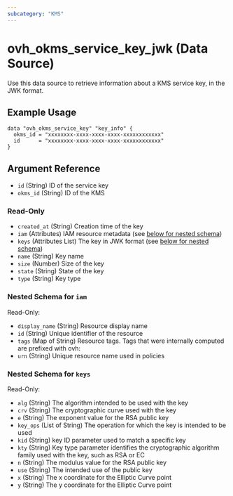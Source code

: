```yaml
---
subcategory: "KMS"
---
```


# ovh_okms_service_key_jwk (Data Source)

Use this data source to retrieve information about a KMS service key, in the JWK format.

## Example Usage

```hcl
data "ovh_okms_service_key" "key_info" {
  okms_id = "xxxxxxxx-xxxx-xxxx-xxxx-xxxxxxxxxxxx"
  id      = "xxxxxxxx-xxxx-xxxx-xxxx-xxxxxxxxxxxx"
}
```

## Argument Reference

- `id` (String) ID of the service key
- `okms_id` (String) ID of the KMS

### Read-Only

- `created_at` (String) Creation time of the key
- `iam` (Attributes) IAM resource metadata (see [below for nested schema](#nestedatt--iam))
- `keys` (Attributes List) The key in JWK format (see [below for nested schema](#nestedatt--keys))
- `name` (String) Key name
- `size` (Number) Size of the key
- `state` (String) State of the key
- `type` (String) Key type

<a id="nestedatt--iam"></a>
### Nested Schema for `iam`

Read-Only:

- `display_name` (String) Resource display name
- `id` (String) Unique identifier of the resource
- `tags` (Map of String) Resource tags. Tags that were internally computed are prefixed with ovh:
- `urn` (String) Unique resource name used in policies


<a id="nestedatt--keys"></a>
### Nested Schema for `keys`

Read-Only:

- `alg` (String) The algorithm intended to be used with the key
- `crv` (String) The cryptographic curve used with the key
- `e` (String) The exponent value for the RSA public key
- `key_ops` (List of String) The operation for which the key is intended to be used
- `kid` (String) key ID parameter used to match a specific key
- `kty` (String) Key type parameter identifies the cryptographic algorithm family used with the key, such as RSA or EC
- `n` (String) The modulus value for the RSA public key
- `use` (String) The intended use of the public key
- `x` (String) The x coordinate for the Elliptic Curve point
- `y` (String) The y coordinate for the Elliptic Curve point
